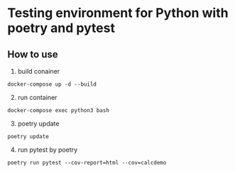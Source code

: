 # Testing environment for Python with poetry and pytest

## How to use
1. build conainer
  ```
  docker-compose up -d --build
  ```

2. run container
  ```
  docker-compose exec python3 bash
  ```

3. poetry update
  ```
  poetry update
  ```

4. run pytest by poetry
  ```
  poetry run pytest --cov-report=html --cov=calcdemo 
  ```
